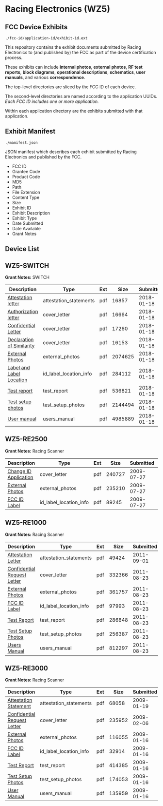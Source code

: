 # Racing Electronics (WZ5)
## FCC Device Exhibits

```
./fcc-id/application-id/exhibit-id.ext
```

This repository contains the exhibit documents submitted by Racing Electronics to (and published by) the FCC as part of the device certification process.

These exhibits can include **internal photos**, **external photos**, **RF test reports**, **block diagrams**, **operational descriptions**, **schematics**, **user manuals**, and various **correspondence**.

The top-level directories are sliced by the FCC ID of each device.

The second-level directories are named according to the application UUIDs. *Each FCC ID includes one or more application.*

Within each application directory are the exhibits submitted with that application. 

## Exhibit Manifest

```
./manifest.json
```

JSON manifest which describes each exhibit submitted by Racing Electronics and published by the FCC.

- FCC ID
- Grantee Code
- Product Code
- MD5
- Path
- File Extension
- Content Type
- Size
- Exhibit ID
- Exhibit Description
- Exhibit Type
- Date Submitted
- Date Available
- Grant Notes

## Device List
## WZ5-SWITCH
**Grant Notes:** SWITCH

| Description | Type | Ext | Size | Submitted | Available |
| ----------- | ---- | --- | ---- | --------- | --------- |
| [Attestation letter](WZ5-SWITCH/09bb2781043b42674a4e175878648320/3719091.pdf) | attestation_statements | pdf | 16857 | 2018-01-18 | 2018-01-18 |
| [Authorization letter](WZ5-SWITCH/09bb2781043b42674a4e175878648320/3719088.pdf) | cover_letter | pdf | 16664 | 2018-01-18 | 2018-01-18 |
| [Confidential Letter](WZ5-SWITCH/09bb2781043b42674a4e175878648320/3719089.pdf) | cover_letter | pdf | 17260 | 2018-01-18 | 2018-01-18 |
| [Declaration of Similarity](WZ5-SWITCH/09bb2781043b42674a4e175878648320/3719090.pdf) | cover_letter | pdf | 16153 | 2018-01-18 | 2018-01-18 |
| [External Photos](WZ5-SWITCH/09bb2781043b42674a4e175878648320/3719093.pdf) | external_photos | pdf | 2074625 | 2018-01-18 | 2018-01-18 |
| [Label and Label Location](WZ5-SWITCH/09bb2781043b42674a4e175878648320/3719094.pdf) | id_label_location_info | pdf | 284112 | 2018-01-18 | 2018-01-18 |
| [Test report](WZ5-SWITCH/09bb2781043b42674a4e175878648320/3719098.pdf) | test_report | pdf | 536821 | 2018-01-18 | 2018-01-18 |
| [Test setup photos](WZ5-SWITCH/09bb2781043b42674a4e175878648320/3719099.pdf) | test_setup_photos | pdf | 2144494 | 2018-01-18 | 2018-01-18 |
| [User manual](WZ5-SWITCH/09bb2781043b42674a4e175878648320/3719100.pdf) | users_manual | pdf | 4985889 | 2018-01-18 | 2018-01-18 |
## WZ5-RE2500
**Grant Notes:** Racing Scanner

| Description | Type | Ext | Size | Submitted | Available |
| ----------- | ---- | --- | ---- | --------- | --------- |
| [Change ID Application](WZ5-RE2500/eef5702a0f5d61a6b7b6d845d659b8fb/1145542.pdf) | cover_letter | pdf | 240727 | 2009-07-27 | 2009-07-27 |
| [External Photos](WZ5-RE2500/eef5702a0f5d61a6b7b6d845d659b8fb/1145543.pdf) | external_photos | pdf | 235210 | 2009-07-27 | 2009-07-27 |
| [FCC ID Label](WZ5-RE2500/eef5702a0f5d61a6b7b6d845d659b8fb/1145544.pdf) | id_label_location_info | pdf | 89245 | 2009-07-27 | 2009-07-27 |
## WZ5-RE1000
**Grant Notes:** Racing Scanner

| Description | Type | Ext | Size | Submitted | Available |
| ----------- | ---- | --- | ---- | --------- | --------- |
| [Attestation Letter](WZ5-RE1000/a6521a9a41558d2fa461b43043cb7afb/1534189.pdf) | attestation_statements | pdf | 49424 | 2011-09-01 | 2011-09-01 |
| [Confidential Request Letter](WZ5-RE1000/a6521a9a41558d2fa461b43043cb7afb/1528096.pdf) | cover_letter | pdf | 332366 | 2011-08-23 | 2011-09-01 |
| [External Photos](WZ5-RE1000/a6521a9a41558d2fa461b43043cb7afb/1528088.pdf) | external_photos | pdf | 361757 | 2011-08-23 | 2011-09-01 |
| [FCC ID Label](WZ5-RE1000/a6521a9a41558d2fa461b43043cb7afb/1528089.pdf) | id_label_location_info | pdf | 97993 | 2011-08-23 | 2011-09-01 |
| [Test Report](WZ5-RE1000/a6521a9a41558d2fa461b43043cb7afb/1528093.pdf) | test_report | pdf | 286848 | 2011-08-23 | 2011-09-01 |
| [Test Setup Photos](WZ5-RE1000/a6521a9a41558d2fa461b43043cb7afb/1528094.pdf) | test_setup_photos | pdf | 256387 | 2011-08-23 | 2011-09-01 |
| [Users Manual](WZ5-RE1000/a6521a9a41558d2fa461b43043cb7afb/1528095.pdf) | users_manual | pdf | 812297 | 2011-08-23 | 2011-09-01 |
## WZ5-RE3000
**Grant Notes:** Racing Scanner

| Description | Type | Ext | Size | Submitted | Available |
| ----------- | ---- | --- | ---- | --------- | --------- |
| [Attestation Statement](WZ5-RE3000/9178c735103d5f0d5944618a9816002c/1058175.pdf) | attestation_statements | pdf | 68058 | 2009-01-19 | 2009-01-19 |
| [Confidential Request Letter](WZ5-RE3000/9178c735103d5f0d5944618a9816002c/1065750.pdf) | cover_letter | pdf | 235952 | 2009-02-06 | 2009-01-19 |
| [External Photos](WZ5-RE3000/9178c735103d5f0d5944618a9816002c/1057840.pdf) | external_photos | pdf | 116055 | 2009-01-16 | 2009-01-19 |
| [FCC ID Label](WZ5-RE3000/9178c735103d5f0d5944618a9816002c/1057841.pdf) | id_label_location_info | pdf | 32914 | 2009-01-16 | 2009-01-19 |
| [Test Report](WZ5-RE3000/9178c735103d5f0d5944618a9816002c/1057845.pdf) | test_report | pdf | 414385 | 2009-01-16 | 2009-01-19 |
| [Test Setup Photos](WZ5-RE3000/9178c735103d5f0d5944618a9816002c/1057846.pdf) | test_setup_photos | pdf | 174053 | 2009-01-16 | 2009-01-19 |
| [User Manual](WZ5-RE3000/9178c735103d5f0d5944618a9816002c/1057847.pdf) | users_manual | pdf | 135959 | 2009-01-16 | 2009-01-19 |
